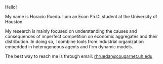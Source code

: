 Hello!

My name is Horacio Rueda. I am an Econ Ph.D. student at the University of Houston.

My research is mainly focused on understanding the causes and consequences of imperfect competition on economic aggregates and their distribution. In doing so, I combine tools from industrial organization embedded in heterogeneous agents and firm dynamic models.


The best way to reach me is through email: rhruedar@cougarnet.uh.edu
